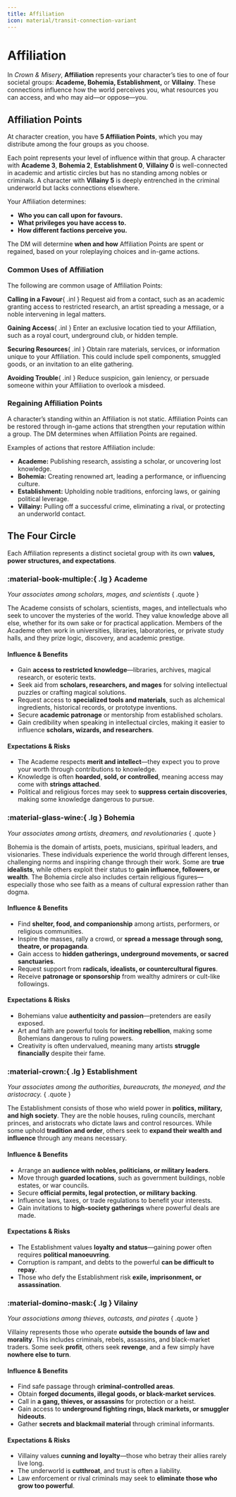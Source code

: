 ```yaml
---
title: Affiliation
icon: material/transit-connection-variant
---
```


# Affiliation

In *Crown & Misery*, **Affiliation** represents your character’s ties to one of four societal groups: **Academe, Bohemia, Establishment,** or **Villainy**. These connections influence how the world perceives you, what resources you can access, and who may aid—or oppose—you.  

## Affiliation Points

At character creation, you have **5 Affiliation Points**, which you may distribute among the four groups as you choose.  

Each point represents your level of influence within that group. A character with **Academe 3**, **Bohemia 2**, **Establishment 0**, **Villainy 0** is well-connected in academic and artistic circles but has no standing among nobles or criminals. A character with **Villainy 5** is deeply entrenched in the criminal underworld but lacks connections elsewhere.

Your Affiliation determines:  

- **Who you can call upon for favours.**  
- **What privileges you have access to.**  
- **How different factions perceive you.**  

The DM will determine **when and how** Affiliation Points are spent or regained, based on your roleplaying choices and in-game actions.  

### Common Uses of Affiliation 

The following are common usage of Affiliation Points:

**Calling in a Favour**{ .inl } Request aid from a contact, such as an academic granting access to restricted research, an artist spreading a message, or a noble intervening in legal matters.  

**Gaining Access**{ .inl } Enter an exclusive location tied to your Affiliation, such as a royal court, underground club, or hidden temple.  

**Securing Resources**{ .inl } Obtain rare materials, services, or information unique to your Affiliation. This could include spell components, smuggled goods, or an invitation to an elite gathering.  

**Avoiding Trouble**{ .inl } Reduce suspicion, gain leniency, or persuade someone within your Affiliation to overlook a misdeed.  

### Regaining Affiliation Points 

A character’s standing within an Affiliation is not static. Affiliation Points can be restored through in-game actions that strengthen your reputation within a group. The DM determines when Affiliation Points are regained.  

Examples of actions that restore Affiliation include: 

- **Academe:** Publishing research, assisting a scholar, or uncovering lost knowledge.  
- **Bohemia:** Creating renowned art, leading a performance, or influencing culture.  
- **Establishment:** Upholding noble traditions, enforcing laws, or gaining political leverage.  
- **Villainy:** Pulling off a successful crime, eliminating a rival, or protecting an underworld contact.  

## The Four Circle

Each Affiliation represents a distinct societal group with its own **values, power structures, and expectations**.

### :material-book-multiple:{ .lg } Academe

*Your associates among scholars, mages, and scientists*
{ .quote }

The Academe consists of scholars, scientists, mages, and intellectuals who seek to uncover the mysteries of the world. They value knowledge above all else, whether for its own sake or for practical application. Members of the Academe often work in universities, libraries, laboratories, or private study halls, and they prize logic, discovery, and academic prestige.

#### Influence & Benefits

- Gain **access to restricted knowledge**—libraries, archives, magical research, or esoteric texts.  
- Seek aid from **scholars, researchers, and mages** for solving intellectual puzzles or crafting magical solutions.  
- Request access to **specialized tools and materials**, such as alchemical ingredients, historical records, or prototype inventions.  
- Secure **academic patronage** or mentorship from established scholars.  
- Gain credibility when speaking in intellectual circles, making it easier to influence **scholars, wizards, and researchers**.  

#### Expectations & Risks  

- The Academe respects **merit and intellect**—they expect you to prove your worth through contributions to knowledge.  
- Knowledge is often **hoarded, sold, or controlled**, meaning access may come with **strings attached**.  
- Political and religious forces may seek to **suppress certain discoveries**, making some knowledge dangerous to pursue.  

### :material-glass-wine:{ .lg } Bohemia

*Your associates among artists, dreamers, and revolutionaries*
{ .quote }

Bohemia is the domain of artists, poets, musicians, spiritual leaders, and visionaries. These individuals experience the world through different lenses, challenging norms and inspiring change through their work. Some are **true idealists**, while others exploit their status to **gain influence, followers, or wealth**. The Bohemia circle also includes certain religious figures—especially those who see faith as a means of cultural expression rather than dogma.  

#### Influence & Benefits

- Find **shelter, food, and companionship** among artists, performers, or religious communities.  
- Inspire the masses, rally a crowd, or **spread a message through song, theatre, or propaganda**.  
- Gain access to **hidden gatherings, underground movements, or sacred sanctuaries**.  
- Request support from **radicals, idealists, or countercultural figures**.  
- Receive **patronage or sponsorship** from wealthy admirers or cult-like followings.  

#### Expectations & Risks  

- Bohemians value **authenticity and passion**—pretenders are easily exposed.  
- Art and faith are powerful tools for **inciting rebellion**, making some Bohemians dangerous to ruling powers.  
- Creativity is often undervalued, meaning many artists **struggle financially** despite their fame.  

### :material-crown:{ .lg } Establishment

*Your associates among the authorities, bureaucrats, the moneyed, and the aristocracy.*
{ .quote }

The Establishment consists of those who wield power in **politics, military, and high society**. They are the noble houses, ruling councils, merchant princes, and aristocrats who dictate laws and control resources. While some uphold **tradition and order**, others seek to **expand their wealth and influence** through any means necessary. 

#### Influence & Benefits

- Arrange an **audience with nobles, politicians, or military leaders**.  
- Move through **guarded locations**, such as government buildings, noble estates, or war councils.  
- Secure **official permits, legal protection, or military backing**.  
- Influence laws, taxes, or trade regulations to benefit your interests.  
- Gain invitations to **high-society gatherings** where powerful deals are made.    

#### Expectations & Risks  

- The Establishment values **loyalty and status**—gaining power often requires **political manoeuvring**.  
- Corruption is rampant, and debts to the powerful **can be difficult to repay**.  
- Those who defy the Establishment risk **exile, imprisonment, or assassination**.  

### :material-domino-mask:{ .lg } Vilainy

*Your associations among thieves, outcasts, and pirates*
{ .quote }

Villainy represents those who operate **outside the bounds of law and morality**. This includes criminals, rebels, assassins, and black-market traders. Some seek **profit**, others seek **revenge**, and a few simply have **nowhere else to turn**.  

#### Influence & Benefits

- Find safe passage through **criminal-controlled areas**.  
- Obtain **forged documents, illegal goods, or black-market services**.  
- Call in **a gang, thieves, or assassins** for protection or a heist.  
- Gain access to **underground fighting rings, black markets, or smuggler hideouts**.  
- Gather **secrets and blackmail material** through criminal informants.   

#### Expectations & Risks  

- Villainy values **cunning and loyalty**—those who betray their allies rarely live long.  
- The underworld is **cutthroat**, and trust is often a liability.  
- Law enforcement or rival criminals may seek to **eliminate those who grow too powerful**.  

